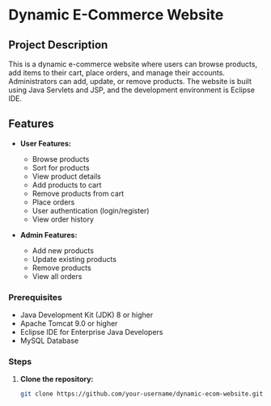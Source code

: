 # Dynamic E-Commerce Website

## Project Description

This is a dynamic e-commerce website where users can browse products, add items to their cart, place orders, and manage their accounts. Administrators can add, update, or remove products. The website is built using Java Servlets and JSP, and the development environment is Eclipse IDE.

## Features

- **User Features:**
  - Browse products
  - Sort for products
  - View product details
  - Add products to cart
  - Remove products from cart
  - Place orders
  - User authentication (login/register)
  - View order history

- **Admin Features:**
  - Add new products
  - Update existing products
  - Remove products
  - View all orders

### Prerequisites

- Java Development Kit (JDK) 8 or higher
- Apache Tomcat 9.0 or higher
- Eclipse IDE for Enterprise Java Developers
- MySQL Database

### Steps

1. **Clone the repository:**
   ```bash
   git clone https://github.com/your-username/dynamic-ecom-website.git
